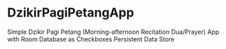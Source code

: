 # DzikirPagiPetangApp
Simple Dzikir Pagi Petang (Morning-afternoon Recitation Dua/Prayer) App with Room Database as Checkboxes Persistent Data Store

